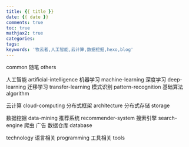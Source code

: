 ```yaml
---
title: {{ title }}
date: {{ date }}
comments: true
toc: true
mathjax2: true
categories:
tags:
keywords: '牧云者,人工智能,云计算,数据挖掘,hexo,blog'
---
```


 <!--more-->
 common
    随笔
    others

 人工智能 artificial-intelligence
    机器学习 machine-learning
    深度学习 deep-learning
    迁移学习 transfer-learning
    模式识别 pattern-recognition
    基础算法 algorithm

 云计算 cloud-computing
    分布式框架 architecture
    分布式存储 storage

 数据挖掘 data-mining
    推荐系统 recommender-system
    搜索引擎 search-engine
    爬虫
    广告
    数据仓库 database

 technology
   语言相关 programming
   工具相关 tools
